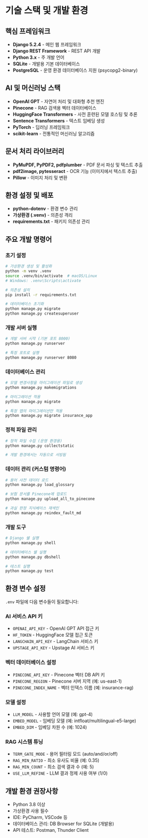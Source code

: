 # 기술 스택 및 개발 환경

## 핵심 프레임워크

- **Django 5.2.4** - 메인 웹 프레임워크
- **Django REST Framework** - REST API 개발
- **Python 3.x** - 주 개발 언어
- **SQLite** - 개발용 기본 데이터베이스
- **PostgreSQL** - 운영 환경 데이터베이스 지원 (psycopg2-binary)

## AI 및 머신러닝 스택

- **OpenAI GPT** - 자연어 처리 및 대화형 추천 엔진
- **Pinecone** - RAG 검색용 벡터 데이터베이스
- **HuggingFace Transformers** - 사전 훈련된 모델 호스팅 및 추론
- **Sentence Transformers** - 텍스트 임베딩 생성
- **PyTorch** - 딥러닝 프레임워크
- **scikit-learn** - 전통적인 머신러닝 알고리즘

## 문서 처리 라이브러리

- **PyMuPDF, PyPDF2, pdfplumber** - PDF 문서 파싱 및 텍스트 추출
- **pdf2image, pytesseract** - OCR 기능 (이미지에서 텍스트 추출)
- **Pillow** - 이미지 처리 및 변환

## 환경 설정 및 배포

- **python-dotenv** - 환경 변수 관리
- **가상환경 (.venv)** - 의존성 격리
- **requirements.txt** - 패키지 의존성 관리

## 주요 개발 명령어

### 초기 설정

```bash
# 가상환경 생성 및 활성화
python -m venv .venv
source .venv/bin/activate  # macOS/Linux
# Windows: .venv\Scripts\activate

# 의존성 설치
pip install -r requirements.txt

# 데이터베이스 초기화
python manage.py migrate
python manage.py createsuperuser
```

### 개발 서버 실행

```bash
# 개발 서버 시작 (기본 포트 8000)
python manage.py runserver

# 특정 포트로 실행
python manage.py runserver 8080
```

### 데이터베이스 관리

```bash
# 모델 변경사항을 마이그레이션 파일로 생성
python manage.py makemigrations

# 마이그레이션 적용
python manage.py migrate

# 특정 앱의 마이그레이션만 적용
python manage.py migrate insurance_app
```

### 정적 파일 관리

```bash
# 정적 파일 수집 (운영 환경용)
python manage.py collectstatic

# 개발 환경에서는 자동으로 서빙됨
```

### 데이터 관리 (커스텀 명령어)

```bash
# 용어 사전 데이터 로드
python manage.py load_glossary

# 보험 문서를 Pinecone에 업로드
python manage.py upload_all_to_pinecone

# 과실 판정 지식베이스 재색인
python manage.py reindex_fault_md
```

### 개발 도구

```bash
# Django 쉘 실행
python manage.py shell

# 데이터베이스 쉘 실행
python manage.py dbshell

# 테스트 실행
python manage.py test
```

## 환경 변수 설정

`.env` 파일에 다음 변수들이 필요합니다:

### AI 서비스 API 키

- `OPENAI_API_KEY` - OpenAI GPT API 접근 키
- `HF_TOKEN` - HuggingFace 모델 접근 토큰
- `LANGCHAIN_API_KEY` - LangChain 서비스 키
- `UPSTAGE_API_KEY` - Upstage AI 서비스 키

### 벡터 데이터베이스 설정

- `PINECONE_API_KEY` - Pinecone 벡터 DB API 키
- `PINECONE_REGION` - Pinecone 서버 지역 (예: us-east-1)
- `PINECONE_INDEX_NAME` - 벡터 인덱스 이름 (예: insurance-rag)

### 모델 설정

- `LLM_MODEL` - 사용할 언어 모델 (예: gpt-4)
- `EMBED_MODEL` - 임베딩 모델 (예: intfloat/multilingual-e5-large)
- `EMBED_DIM` - 임베딩 차원 수 (예: 1024)

### RAG 시스템 튜닝

- `TERM_GATE_MODE` - 용어 필터링 모드 (auto/and/or/off)
- `RAG_MIN_RATIO` - 최소 유사도 비율 (예: 0.35)
- `RAG_MIN_COUNT` - 최소 검색 결과 수 (예: 5)
- `USE_LLM_REFINE` - LLM 결과 정제 사용 여부 (1/0)

## 개발 환경 권장사항

- Python 3.8 이상
- 가상환경 사용 필수
- IDE: PyCharm, VSCode 등
- 데이터베이스 관리: DB Browser for SQLite (개발용)
- API 테스트: Postman, Thunder Client

